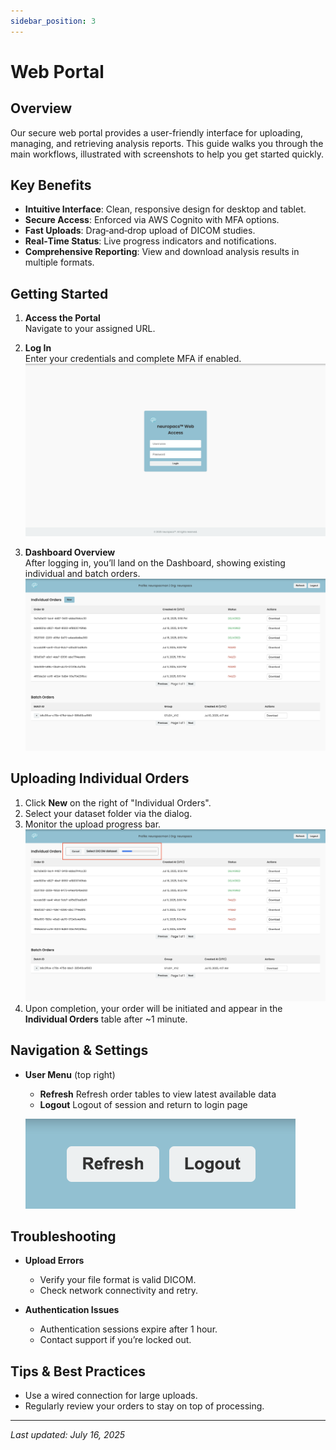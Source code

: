 ```yaml
---
sidebar_position: 3
---
```


# Web Portal

## Overview

Our secure web portal provides a user-friendly interface for uploading, managing, and retrieving analysis reports. This guide walks you through the main workflows, illustrated with screenshots to help you get started quickly.

## Key Benefits

- **Intuitive Interface**: Clean, responsive design for desktop and tablet.
- **Secure Access**: Enforced via AWS Cognito with MFA options.
- **Fast Uploads**: Drag‑and‑drop upload of DICOM studies.
- **Real‑Time Status**: Live progress indicators and notifications.
- **Comprehensive Reporting**: View and download analysis results in multiple formats.

## Getting Started

1. **Access the Portal**  
   Navigate to your assigned URL.

2. **Log In**  
   Enter your credentials and complete MFA if enabled.  
   ![Login Page](/img/portal_login_page.png)

3. **Dashboard Overview**  
   After logging in, you’ll land on the Dashboard, showing existing individual and batch orders.  
   ![Dashboard Overview](/img/portal_landing.png)

## Uploading Individual Orders

1. Click **New** on the right of "Individual Orders".
2. Select your dataset folder via the dialog.
3. Monitor the upload progress bar.  
   ![Upload Progress](/img/loading_animation.png)
4. Upon completion, your order will be initiated and appear in the **Individual Orders** table after ~1 minute.

## Navigation & Settings

- **User Menu** (top right)

  - **Refresh** Refresh order tables to view latest available data
  - **Logout** Logout of session and return to login page

  ![Settings Panel](/img/user_menu.png)

## Troubleshooting

- **Upload Errors**

  - Verify your file format is valid DICOM.
  - Check network connectivity and retry.

- **Authentication Issues**
  - Authentication sessions expire after 1 hour.
  - Contact support if you’re locked out.

## Tips & Best Practices

- Use a wired connection for large uploads.
- Regularly review your orders to stay on top of processing.

---

_Last updated: July 16, 2025_
